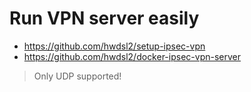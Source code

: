 # Run VPN server easily
* https://github.com/hwdsl2/setup-ipsec-vpn
* https://github.com/hwdsl2/docker-ipsec-vpn-server
> Only UDP supported!
